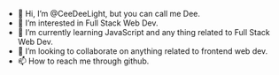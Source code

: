 - 👋 Hi, I’m @CeeDeeLight, but you can call me Dee.
- 👀 I’m interested in Full Stack Web Dev.
- 🌱 I’m currently learning JavaScript and any thing related to Full Stack Web Dev.
- 💞️ I’m looking to collaborate on anything related to frontend web dev.
- 📫 How to reach me through github.

<!---
CeeDeeLight/CeeDeeLight is a ✨ special ✨ repository because its `README.md` (this file) appears on your GitHub profile.
You can click the Preview link to take a look at your changes.
--->
